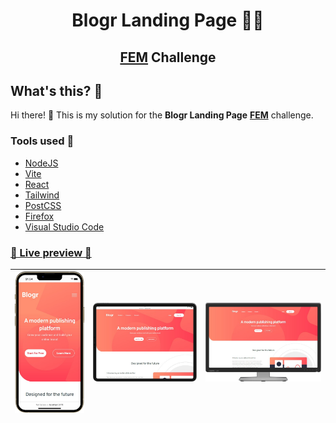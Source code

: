 <h1 align="center">Blogr Landing Page 👨‍💻</h1>
<h2  align="center"><a href="">FEM</a>&nbsp;Challenge</h2>

## What's this? 🤔

Hi there! 👋 This is my solution for the **Blogr Landing Page** **[FEM](https://frontendmentor.io/)** challenge.

### Tools used 🧰

- [NodeJS](https://nodejs.org/)
- [Vite](https://vitejs.dev/)
- [React](https://reactjs.org/)
- [Tailwind](https://tailwindcss.com/)
- [PostCSS](https://postcss.org/)
- [Firefox](https://www.mozilla.org/en-US/firefox/)
- [Visual Studio Code](https://code.visualstudio.com/)

### [🎨 Live preview 🎨]()

| ![](./public/screenshots/mobile_view.png) | ![](./public/screenshots/tablet_view.png) | ![](./public/screenshots/desktop_view.png) |
| ----------------------------------------- | ----------------------------------------- | ------------------------------------------ |
